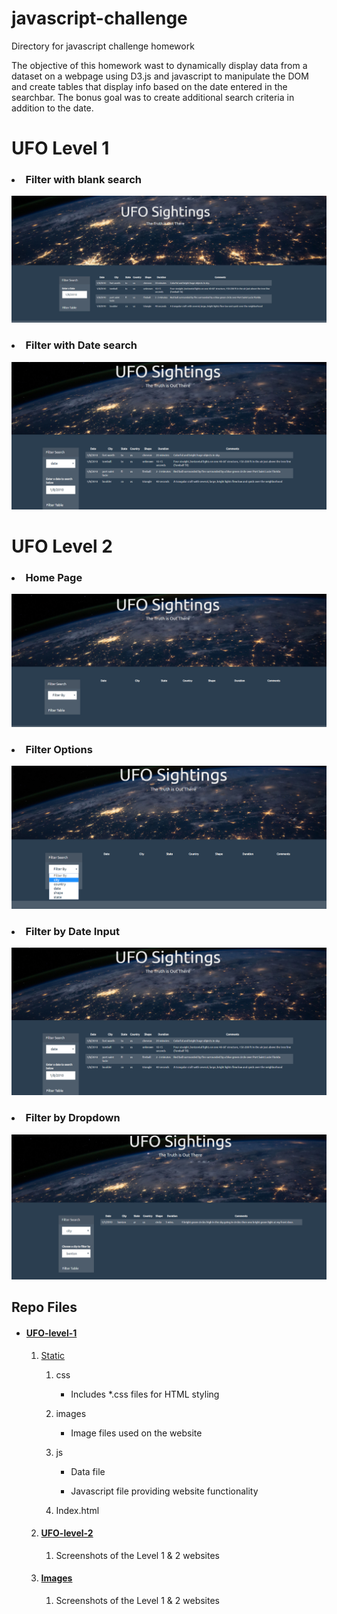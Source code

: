 # javascript-challenge
Directory for javascript challenge homework
<p> The objective of this homework wast to dynamically display data from a dataset on a webpage using D3.js and javascript to manipulate the DOM and create tables that display info based on the date entered in the searchbar. The bonus goal was to create additional search criteria in addition to the date. </p>

<h1>UFO Level 1</h1>

<h3><li>Filter with blank search</li></h3>
  <img src = "https://github.com/UncleBacon/javascript-challenge/blob/master/images/Level_1_search.PNG" alt = "Blank search" title =    "Blank Search">

<h3><li>Filter with Date search</li></h3>
  <img src = "https://github.com/UncleBacon/javascript-challenge/blob/master/images/level_2_date_search.PNG" alt = "Date search" title =    "Date Search">

<h1>UFO Level 2</h1>

<h3><li>Home Page</li></h3>
  <img src = "https://github.com/UncleBacon/javascript-challenge/blob/master/images/level_2_home.PNG" alt = "Home Page" title = "Home Page">

<h3><li>Filter Options</li></h3>
  <img src = "https://github.com/UncleBacon/javascript-challenge/blob/master/images/level_2_searchoptions.PNG" alt = "Filter by" title =    "Filter By">
  
  <h3><li>Filter by Date Input</li></h3>
  <img src = "https://github.com/UncleBacon/javascript-challenge/blob/master/images/level_2_date_search.PNG" alt = "Filter by date" title =    "Filter By Date">
  
  <h3><li>Filter by Dropdown</li></h3>
  <img src = "https://github.com/UncleBacon/javascript-challenge/blob/master/images/level_2_key_search.PNG" alt = "Filter by dropdown" title =    "Filter By dropdown">
       
<h2>Repo Files</h2>
<ul>
  <li><h4><a href="https://github.com/UncleBacon/javascript-challenge/tree/master/UFO-level-1">UFO-level-1</a></h4></li>
    <ol>
      <li><a href = "https://github.com/UncleBacon/javascript-challenge/tree/master/UFO-level-1/static">Static</a></li>
      <ol>
        <li>css</li>
        <ul>
          <li><p>Includes *.css files for HTML styling</p></li>
        </ul>
        <li>images</li>
          <ul>
            <li><p>Image files used on the website</p></li>
          </ul>
        <li>js</li>
        <ul>
            <li><p>Data file</p></li>
            <li><p>Javascript file providing website functionality</p></li>
          </ul>
      <li>Index.html</li>
    </ol>
  <li><h4><a href="https://github.com/UncleBacon/javascript-challenge/tree/master/UFO-level-2">UFO-level-2</a></h4></li>
    <ol>
      <li>Screenshots of the Level 1 & 2 websites</li>
    </ol>
  <li><h4><a href="https://github.com/UncleBacon/javascript-challenge/tree/master/images">Images</a></h4></li>
    <ol>
      <li>Screenshots of the Level 1 & 2 websites</li>
    </ol>
</ul>
